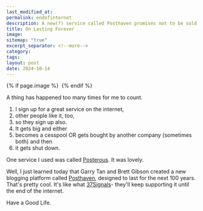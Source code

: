 ```yaml
---
last_modified_at: 
permalink: endofinternet
description: A new(?) service called Posthaven promises not to be sold or shut down, ever.
title: On Lasting Forever
image: 
sitemap: "true"
excerpt_separator: <!--more-->
category: 
tags: 
layout: post
date: 2024-10-14
---
```



{% if page.image %} <img src="{{ page.image }}" alt=""> {% endif %}

A thing has happened too many times for me to count. 

1. I sign up for a great service on the internet, 
2. other people like it, too,
3. so they sign up also.
4. It gets big and either
5. becomes a cesspool OR gets bought by another company (sometimes both) and then
6. it gets shut down. 

One service I used was called [Posterous](https://en.wikipedia.org/wiki/Posterous). It was lovely. 

Well, I just learned today that Garry Tan and Brett Gibson created a new blogging platform called [Posthaven](https://posthaven.com/pledge), designed to last for the next 100 years. That's pretty cool. It's like what [37Signals](https://37signals.com/policies/until-the-end-of-the-internet/)- they'll keep supporting it until the end of the internet. 

Have a Good Life.